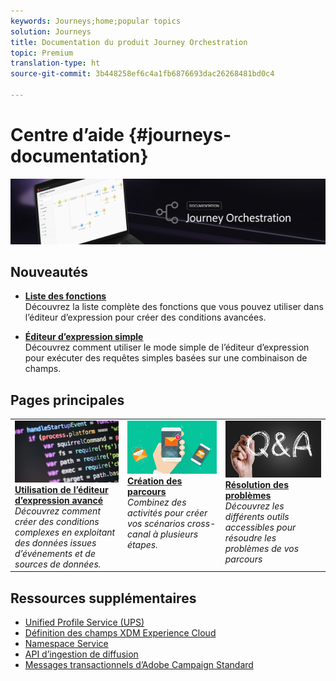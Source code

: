 ```yaml
---
keywords: Journeys;home;popular topics
solution: Journeys
title: Documentation du produit Journey Orchestration
topic: Premium
translation-type: ht
source-git-commit: 3b448258ef6c4a1fb6876693dac26268481bd0c4

---
```



# Centre d’aide {#journeys-documentation}

![](using/assets/bannerjourney.png)

## Nouveautés

* **[Liste des fonctions](using/expression/functions.md)**<br/>Découvrez la liste complète des fonctions que vous pouvez utiliser dans l’éditeur d’expression pour créer des conditions avancées.

* **[Éditeur d’expression simple](using/building-journeys/about-orchestration-activities.md)**<br/>Découvrez comment utiliser le mode simple de l’éditeur d’expression pour exécuter des requêtes simples basées sur une combinaison de champs.

## Pages principales

<table>
<tr>
  <td valign="top">
    <a href="using/expression/expressionadvanced.md">
      <img alt="conditions" src="using/assets/do-not-localize/dev.png"/>
    </a>
    <div>
    <a href="using/expression/expressionadvanced.md"><strong>Utilisation de l’éditeur d’expression avancé</strong></a>
    </div>
    <em>Découvrez comment créer des conditions complexes en exploitant des données issues d’événements et de sources de données. </em>
    <br>
  </td>
  <td valign="top">
    <a href="using/building-journeys/journey.md">
      <img alt="build" src="using/assets/do-not-localize/design.png"/>
    </a>
    <div>
    <a href="using/building-journeys/journey.md"><strong>Création des parcours</strong></a>
    </div>
    <em>Combinez des activités pour créer vos scénarios cross-canal à plusieurs étapes.</em>
    <br>
  </td>
  <td valign="top">
        <a href="using/about/troubleshooting.md">
       <img alt="Développeurs" src="using/assets/do-not-localize/FAQ.png" />
       </a>
    <div>
    <a href="using/about/troubleshooting.md"><strong>Résolution des problèmes</strong></a>
    </div>
     <em>Découvrez les différents outils accessibles pour résoudre les problèmes de vos parcours</em>
    <br>
  </td>
</tr>
</table>

## Ressources supplémentaires

* [Unified Profile Service (UPS)](https://www.adobe.io/apis/cloudplatform/dataservices/profile-identity-segmentation/profile-identity-segmentation-services.html#!api-specification/markdown/narrative/technical_overview/unified_profile_architectural_overview/unified_profile_architectural_overview.md)
* [Définition des champs XDM Experience Cloud](https://www.adobe.io/apis/cloudplatform/dataservices/xdm.html)
* [Namespace Service](https://www.adobe.io/apis/cloudplatform/dataservices/profile-identity-segmentation/profile-identity-segmentation-services.html#!api-specification/markdown/narrative/technical_overview/identity_namespace_overview/identity_namespace_overview.md)
* [API d’ingestion de diffusion](https://www.adobe.io/apis/cloudplatform/dataservices/data-ingestion/data-ingestion-services.html#!api-specification/markdown/narrative/technical_overview/streaming_ingest/getting_started_with_platform_streaming_ingestion.md)
* [Messages transactionnels d’Adobe Campaign Standard](https://docs.adobe.com/content/help/fr-FR/campaign-standard/using/communication-channels/transactional-messaging/about-transactional-messaging.html)
